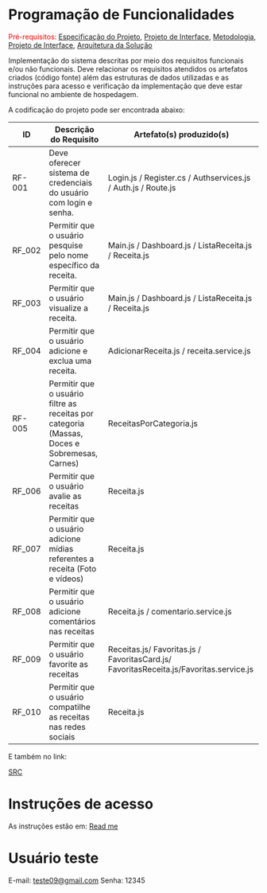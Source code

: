 # Programação de Funcionalidades

<span style="color:red">Pré-requisitos: <a href="2-Especificação do Projeto.md"> Especificação do Projeto</a></span>, <a href="3-Projeto de Interface.md"> Projeto de Interface</a>, <a href="4-Metodologia.md"> Metodologia</a>, <a href="3-Projeto de Interface.md"> Projeto de Interface</a>, <a href="5-Arquitetura da Solução.md"> Arquitetura da Solução</a>

Implementação do sistema descritas por meio dos requisitos funcionais e/ou não funcionais. Deve relacionar os requisitos atendidos os artefatos criados (código fonte) além das estruturas de dados utilizadas e as instruções para acesso e verificação da implementação que deve estar funcional no ambiente de hospedagem.

A codificação do projeto pode ser encontrada abaixo:

|ID    | Descrição do Requisito  | Artefato(s) produzido(s) |
|------|-----------------------------------------|----|
|RF-001| Deve oferecer sistema de credenciais do usuário com login e senha. | Login.js / Register.cs / Authservices.js / Auth.js / Route.js| 
|RF_002|Permitir que o usuário pesquise pelo nome específico da receita. |  Main.js / Dashboard.js / ListaReceita.js / Receita.js | 
|RF_003| Permitir que o usuário visualize a receita. | Main.js / Dashboard.js / ListaReceita.js / Receita.js | 
|RF_004| Permitir que o usuário adicione e exclua uma receita. | AdicionarReceita.js / receita.service.js |
|RF-005| Permitir que o usuário filtre as receitas por categoria (Massas, Doces e Sobremesas, Carnes) | ReceitasPorCategoria.js | 
|RF_006| Permitir que o usuário avalie as receitas | Receita.js |
|RF_007| Permitir que o usuário adicione mídias referentes a receita (Foto e vídeos) | Receita.js |
|RF_008| Permitir que o usuário adicione comentários nas receitas| Receita.js / comentario.service.js |
|RF_009| Permitir que o usuário favorite as receitas | Receitas.js/ Favoritas.js / FavoritasCard.js/ FavoritasReceita.js/Favoritas.service.js |
|RF_010| Permitir que o usuário compatilhe as receitas nas redes sociais | Receita.js |

E também no link: 

[SRC](https://github.com/ICEI-PUC-Minas-PMV-ADS/pmv-ads-2024-1-e3-proj-mov-t4-inspirasabor/tree/dev)

# Instruções de acesso

As instruções estão em:  [Read me](https://github.com/ICEI-PUC-Minas-PMV-ADS/pmv-ads-2024-1-e3-proj-mov-t4-inspirasabor/tree/dev/src#readme)


# Usuário teste

E-mail: teste09@gmail.com
Senha: 12345
